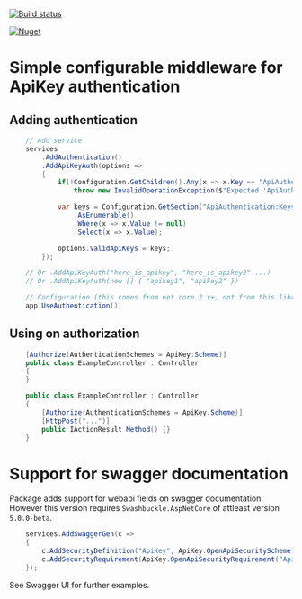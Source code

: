 [![Build status](https://ci.appveyor.com/api/projects/status/3upb01m4msrjt65e?svg=true)](https://ci.appveyor.com/project/savpek/protacon-netcore-webapi-apikeyauth)

[![Nuget](https://img.shields.io/nuget/dt/Protacon.NetCore.WebApi.ApiKeyAuth.svg)](https://www.nuget.org/packages/Protacon.NetCore.WebApi.ApiKeyAuth/)

# Simple configurable middleware for ApiKey authentication

## Adding authentication

```cs
    // Add service
    services
        .AddAuthentication()
        .AddApiKeyAuth(options =>
        {
            if(!Configuration.GetChildren().Any(x => x.Key == "ApiAuthentication"))
                throw new InvalidOperationException($"Expected 'ApiAuthentication' section.");

            var keys = Configuration.GetSection("ApiAuthentication:Keys")
                .AsEnumerable()
                .Where(x => x.Value != null)
                .Select(x => x.Value);

            options.ValidApiKeys = keys;
        });

    // Or .AddApiKeyAuth("here_is_apikey", "here_is_apikey2" ...)
    // Or .AddApiKeyAuth(new [] { "apikey1", "apikey2" })

    // Configuration (this comes from net core 2.x+, not from this library.)
    app.UseAuthentication();
```

## Using on authorization

```cs
    [Authorize(AuthenticationSchemes = ApiKey.Scheme)]
    public class ExampleController : Controller
    {
    }
```

```cs
    public class ExampleController : Controller
    {
        [Authorize(AuthenticationSchemes = ApiKey.Scheme)]
        [HttpPost("...")]
        public IActionResult Method() {}
    }
```

# Support for swagger documentation

Package adds support for webapi fields on swagger documentation. However
this version requires `Swashbuckle.AspNetCore` of attleast version `5.0.0-beta`.

```cs
    services.AddSwaggerGen(c =>
    {
        c.AddSecurityDefinition("ApiKey", ApiKey.OpenApiSecurityScheme);
        c.AddSecurityRequirement(ApiKey.OpenApiSecurityRequirement("ApiKey"));
    });
```

See Swagger UI for further examples.